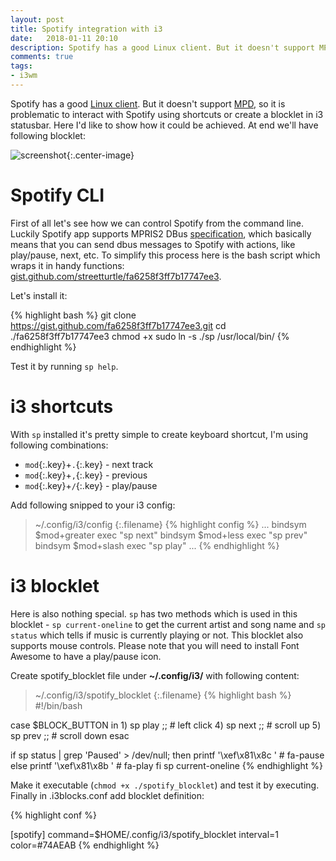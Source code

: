 ```yaml
---
layout: post
title: Spotify integration with i3
date:   2018-01-11 20:10
description: Spotify has a good Linux client. But it doesn't support MPD, so it is problematic to create a blocklet in i3 statusbar or interact with Spotify using shortcuts. Here I'd like to show how it could be achieved.
comments: true
tags:
- i3wm
---
```


Spotify has a good [Linux client](https://www.spotify.com/ca-en/download/linux/). But it doesn't support [MPD](https://www.musicpd.org/), so it is problematic to interact with Spotify using shortcuts or create a blocklet in i3 statusbar. Here I'd like to show how it could be achieved. At end we'll have following blocklet:

![screenshot]({{site.url}}/images/i3-spotify.png){:.center-image}

# Spotify CLI

First of all let's see how we can control Spotify from the command line. Luckily Spotify app supports MPRIS2 DBus [specification](https://specifications.freedesktop.org/mpris-spec/latest/Player_Interface.html), which basically means that you can send dbus messages to Spotify with actions, like play/pause, next, etc. To simplify this process here is the bash script which wraps it in handy functions: [gist.github.com/streetturtle/fa6258f3ff7b17747ee3](https://gist.github.com/streetturtle/fa6258f3ff7b17747ee3).

Let's install it:

{% highlight bash %}
git clone https://gist.github.com/fa6258f3ff7b17747ee3.git
cd ./fa6258f3ff7b17747ee3
chmod +x
sudo ln -s ./sp /usr/local/bin/
{% endhighlight %}

Test it by running `sp help`.

# i3 shortcuts

With `sp` installed it's pretty simple to create keyboard shortcut, I'm using following combinations:

 - `mod`{:.key}+`.`{:.key} - next track
 - `mod`{:.key}+`,`{:.key} - previous
 - `mod`{:.key}+`/`{:.key} - play/pause

Add following snipped to your i3 config:

>~/.config/i3/config
{:.filename}
{% highlight config %}
...
bindsym $mod+greater exec "sp next"
bindsym $mod+less exec "sp prev"
bindsym $mod+slash exec "sp play"
...
{% endhighlight %}

# i3 blocklet

Here is also nothing special. `sp` has two methods which is used in this blocklet - `sp current-oneline` to get the current artist and song name and `sp status` which tells if music is currently playing or not. This blocklet also supports mouse controls. Please note that you will need to install Font Awesome to have a play/pause icon.

Create spotify_blocklet file under **~/.config/i3/** with following content:

>~/.config/i3/spotify_blocklet
{:.filename}
{% highlight bash %}
#!/bin/bash

case $BLOCK_BUTTON in
    1) sp play ;; # left click
    4) sp next ;; # scroll up
    5) sp prev ;; # scroll down
esac

if sp status | grep 'Paused' > /dev/null; then
    printf '\xef\x81\x8c ' # fa-pause
else
    printf '\xef\x81\x8b ' # fa-play
fi
sp current-oneline
{% endhighlight %}

Make it executable (`chmod +x ./spotify_blocklet`) and test it by executing. Finally in .i3blocks.conf add blocklet definition:

{% highlight conf %}

[spotify]
command=$HOME/.config/i3/spotify_blocklet
interval=1
color=#74AEAB
{% endhighlight %}

